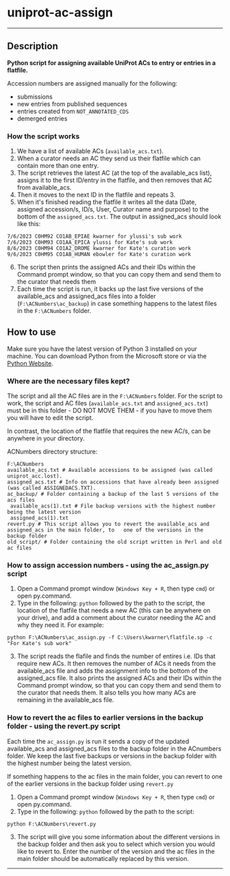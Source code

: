 # uniprot-ac-assign

---

## Description

**Python script for assigning available UniProt ACs to entry or entries in a flatfile.**

Accession numbers are assigned manually for the following:

- submissions
- new entries from published sequences
- entries created from `NOT_ANNOTATED_CDS`
- demerged entries

### How the script works

1. We have a list of available ACs (`available_acs.txt`).
2. When a curator needs an AC they send us their flatfile which can contain more than one entry.
3. The script retrieves the latest AC (at the top of the available_acs list), assigns it to the first ID/entry in the flatfile, and then removes that AC from available_acs.
4. Then it moves to the next ID in the flatfile and repeats 3.
5. When it's finished reading the flatfile it writes all the data (Date, assigned accession/s, ID/s, User, Curator name and purpose) to the bottom of the `assigned_acs.txt`. The output in assigned_acs should look like this:

```
7/6/2023 C0HM92 CO1AB_EPIAE kwarner for ylussi's sub work
7/6/2023 C0HM93 CO1AA_EPICA ylussi for Kate's sub work
8/6/2023 C0HM94 CO1A2_DROME kwarner for Kate's curation work
9/6/2023 C0HM95 CO1AB_HUMAN ebowler for Kate's curation work
```

6. The script then prints the assigned ACs and their IDs within the Command prompt window, so that you can copy them and send them to the curator that needs them
7. Each time the script is run, it backs up the last five versions of the available_acs and assigned_acs files into a folder (`F:\ACNumbers\ac_backup`) in case something happens to the latest files in the `F:\ACNumbers` folder.

## How to use

Make sure you have the latest version of Python 3 installed on your machine. You can download Python from the Microsoft store or via the [Python Website](https://www.python.org/downloads/).

### Where are the necessary files kept?

The script and all the AC files are in the `F:\ACNumbers` folder.
For the script to work, the script and AC files (`available_acs.txt` and `assigned_acs.txt`) must be in this folder - DO NOT MOVE THEM - if you have to move them you will have to edit the script.

In contrast, the location of the flatfile that requires the new AC/s, can be anywhere in your directory.

ACNumbers directory structure:
```
F:\ACNumbers
available_acs.txt # Available accessions to be assigned (was called uniprot_acc.lost).
assigned_acs.txt # Info on accessions that have already been assigned (was called ASSIGNEDACS.TXT).
ac_backup/ # Folder containing a backup of the last 5 versions of the acs files
 available_acs(1).txt # File backup versions with the highest number being the latest version
 assigned_acs(1).txt
revert.py # This script allows you to revert the available_acs and assigned_acs in the main folder, to   one of the versions in the backup folder
old_script/ # Folder containing the old script written in Perl and old ac files
```

### How to assign accession numbers - using the ac_assign.py script

1. Open a Command prompt window (`Windows Key + R`, then type `cmd`) or open py.command.
2. Type in the following: `python` followed by the path to the script, the location of the flatfile that needs a new AC (this can be anywhere on your drive), and add a comment about the curator needing the AC and why they need it. For example:

```
python F:\ACNumbers\ac_assign.py -f C:\Users\kwarner\flatfile.sp -c "For Kate's sub work"
```

3. The script reads the flafile and finds the number of entires i.e. IDs that require new ACs. It then removes the number of ACs it needs from the available_acs file and adds the assignment info to the bottom of the assigned_acs file. It also prints the assigned ACs and their IDs within the Command prompt window, so that you can copy them and send them to the curator that needs them. It also tells you how many ACs are remaining in the available_acs file.

### How to revert the ac files to earlier versions in the backup folder - using the revert.py script

Each time the `ac_assign.py` is run it sends a copy of the updated available_acs and assigned_acs files to the backup folder in the ACnumbers folder. We keep the last five backups or versions in the backup folder with the highest number being the latest version. 

If something happens to the ac files in the main folder, you can revert to one of the earlier versions in the backup folder using `revert.py` 

1. Open a Command prompt window (`Windows Key + R`, then type `cmd`) or open py.command.
2. Type in the following: `python` followed by the path to the script:

```
python F:\ACNumbers\revert.py
```
3. The script will give you some information about the different versions in the backup folder and then ask you to select which version you would like to revert to. Enter the number of the version and the ac files in the main folder should be automatically replaced by this version. 
---

